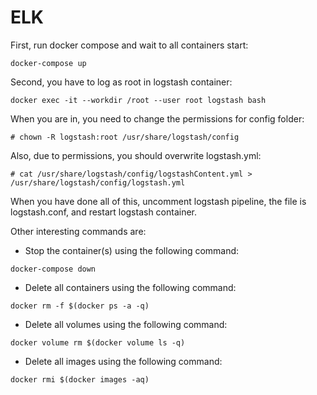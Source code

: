 # ELK

First, run docker compose and wait to all containers start:
```console
docker-compose up
```

Second, you have to log as root in logstash container:
```console
docker exec -it --workdir /root --user root logstash bash
```
	

When you are in, you need to change the permissions for config folder:
```console
# chown -R logstash:root /usr/share/logstash/config
```

Also, due to permissions, you should overwrite logstash.yml:
```console
# cat /usr/share/logstash/config/logstashContent.yml > /usr/share/logstash/config/logstash.yml
```

When you have done all of this, uncomment logstash pipeline, the file is logstash.conf, and restart logstash container.

Other interesting commands are:
- Stop the container(s) using the following command:
```console
docker-compose down
```
- Delete all containers using the following command:
```console
docker rm -f $(docker ps -a -q)
```
- Delete all volumes using the following command:
```console
docker volume rm $(docker volume ls -q)
```
- Delete all images using the following command:
```console
docker rmi $(docker images -aq)
```
